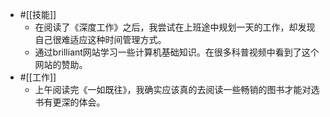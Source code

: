 - #[[技能]]
    - 在阅读了《深度工作》之后，我尝试在上班途中规划一天的工作，却发现自己很难适应这种时间管理方式。
    - 通过brilliant网站学习一些计算机基础知识。在很多科普视频中看到了这个网站的赞助。
- #[[工作]]
    - 上午阅读完《一如既往》，我确实应该真的去阅读一些畅销的图书才能对选书有更深的体会。
